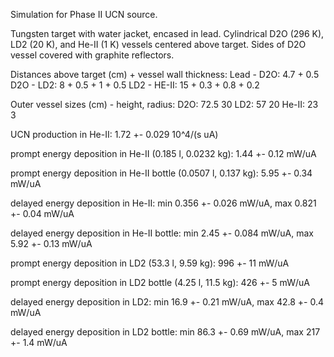 Simulation for Phase II UCN source.

Tungsten target with water jacket, encased in lead.
Cylindrical D2O (296 K), LD2 (20 K), and He-II (1 K) vessels centered above target.
Sides of D2O vessel covered with graphite reflectors.

Distances above target (cm) + vessel wall thickness:
Lead - D2O: 4.7 + 0.5
D2O - LD2: 8 + 0.5 + 1 + 0.5
LD2 - HE-II: 15 + 0.3 + 0.8 + 0.2

Outer vessel sizes (cm) - height, radius:
D2O: 72.5 30
LD2: 57 20
He-II: 23 3

UCN production in He-II:
1.72 +- 0.029 10^4/(s uA)

prompt energy deposition in He-II (0.185 l, 0.0232 kg):
1.44 +- 0.12 mW/uA

prompt energy deposition in He-II bottle (0.0507 l, 0.137 kg):
5.95 +- 0.34 mW/uA

delayed energy deposition in He-II:
min 0.356 +- 0.026 mW/uA, max 0.821 +- 0.04 mW/uA

delayed energy deposition in He-II bottle:
min 2.45 +- 0.084 mW/uA, max 5.92 +- 0.13 mW/uA

prompt energy deposition in LD2 (53.3 l, 9.59 kg):
996 +- 11 mW/uA

prompt energy deposition in LD2 bottle (4.25 l, 11.5 kg):
426 +- 5 mW/uA

delayed energy deposition in LD2:
min 16.9 +- 0.21 mW/uA, max 42.8 +- 0.4 mW/uA

delayed energy deposition in LD2 bottle:
min 86.3 +- 0.69 mW/uA, max 217 +- 1.4 mW/uA

